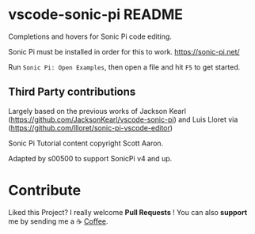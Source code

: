 # vscode-sonic-pi README

Completions and hovers for Sonic Pi code editing.

Sonic Pi must be installed in order for this to work. https://sonic-pi.net/

Run `Sonic Pi: Open Examples`, then open a file and hit `F5` to get started.

## Third Party contributions

Largely based on the previous works of 
Jackson Kearl (https://github.com/JacksonKearl/vscode-sonic-pi) and
Luis Lloret via (https://github.com/llloret/sonic-pi-vscode-editor)

Sonic Pi Tutorial content copyright Scott Aaron.

Adapted by s00500 to support SonicPi v4 and up.

# Contribute

Liked this Project? 
I really welcome **Pull Requests** !
You can also **support** me by sending me a :coffee:
[Coffee](https://paypal.me/lukasbachschwell/5).
